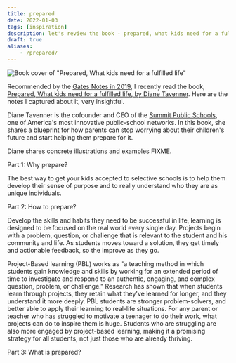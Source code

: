 ```yaml
---
title: prepared
date: 2022-01-03
tags: [inspiration]
description: let's review the book - prepared, what kids need for a fulfilled life
draft: true
aliases:
    - /prepared/
---
```

![Book cover of "Prepared, What kids need for a fulfilled life"](https://preparedparents.org/wp-content/uploads/2019/08/book-cover-1-e1617909347775.png)

Recommended by the [Gates Notes in 2019](https://www.gatesnotes.com/About-Bill-Gates/Holiday-Books-2019), I recently read the book, [Prepared, What kids need for a fulfilled life, by Diane Tavenner](https://preparedparents.org/the-book/). Here are the notes I captured about it, very insightful.

Diane Tavenner is the cofounder and CEO of the [Summit Public Schools](https://summitps.org/), one of America's most innovative public-school networks. In this book, she shares a blueprint for how parents can stop worrying about their children's future and start helping them prepare for it.

Diane shares concrete illustrations and examples FIXME.

Part 1: Why prepare?

The best way to get your kids accepted to selective schools is to help them develop their sense of purpose and to really understand who they are as unique individuals.

Part 2: How to prepare?

Develop the skills and habits they need to be successful in life, learning is designed to be focused on the real world every single day. Projects begin with a problem, question, or challenge that is relevant to the student and his community and life. As students moves toward a solution, they get timely and actionable feedback, so the improve as they go.

Project-Based learning (PBL) works as "a teaching method in which students gain knowledge and skills by working for an extended period of time to investigate and respond to an authentic, engaging, and complex question, problem, or challenge."
Research has shown that when students learn through projects, they retain what they've learned for longer, and they understand it more deeply.
PBL students are stronger problem-solvers, and better able to apply their learning to real-life situations.
For any parent or teacher who has struggled to motivate a teenager to do their work, what projects can do to inspire them is huge.
Students who are struggling are also more engaged by project-based learning, making it a promising strategy for all students, not just those who are already thriving.

Part 3: What is prepared?